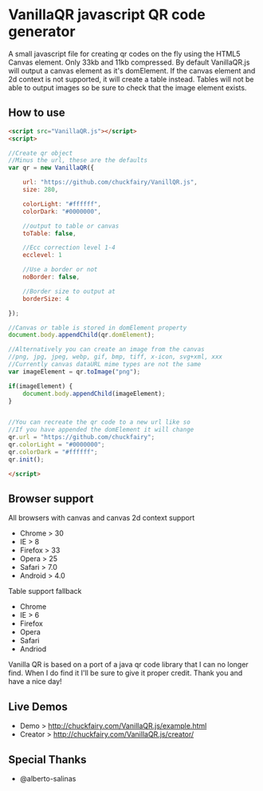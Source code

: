 # VanillaQR javascript QR code generator

A small javascript file for creating qr codes on the fly using the HTML5 Canvas element. Only 33kb and 11kb compressed. By default VanillaQR.js will output a canvas element as it's domElement. If the canvas element and 2d context is not supported, it will create a table instead. Tables will not be able to output images so be sure to check that the image element exists.

## How to use

```html
<script src="VanillaQR.js"></script>
<script>

//Create qr object
//Minus the url, these are the defaults
var qr = new VanillaQR({

    url: "https://github.com/chuckfairy/VanillQR.js",
    size: 280,

    colorLight: "#ffffff",
    colorDark: "#0000000",

    //output to table or canvas
    toTable: false,

    //Ecc correction level 1-4
    ecclevel: 1

    //Use a border or not
    noBorder: false,

    //Border size to output at
    borderSize: 4

});

//Canvas or table is stored in domElement property
document.body.appendChild(qr.domElement);

//Alternatively you can create an image from the canvas
//png, jpg, jpeg, webp, gif, bmp, tiff, x-icon, svg+xml, xxx
//Currently canvas dataURL mime types are not the same
var imageElement = qr.toImage("png");

if(imageElement) {
    document.body.appendChild(imageElement);
}


//You can recreate the qr code to a new url like so
//If you have appended the domElement it will change
qr.url = "https://github.com/chuckfairy";
qr.colorLight = "#0000000";
qr.colorDark = "#ffffff";
qr.init();

</script>
```
## Browser support

All browsers with canvas and canvas 2d context support
* Chrome > 30
* IE > 8
* Firefox > 33
* Opera > 25
* Safari > 7.0
* Android > 4.0

Table support fallback

* Chrome
* IE > 6
* Firefox
* Opera
* Safari
* Andriod

Vanilla QR is based on a port of a java qr code library that I can no longer find. When I do find it I'll be sure to give it proper credit. Thank you and have a nice day!

## Live Demos

* Demo > http://chuckfairy.com/VanillaQR.js/example.html
* Creator > http://chuckfairy.com/VanillaQR.js/creator/

## Special Thanks

- @alberto-salinas
